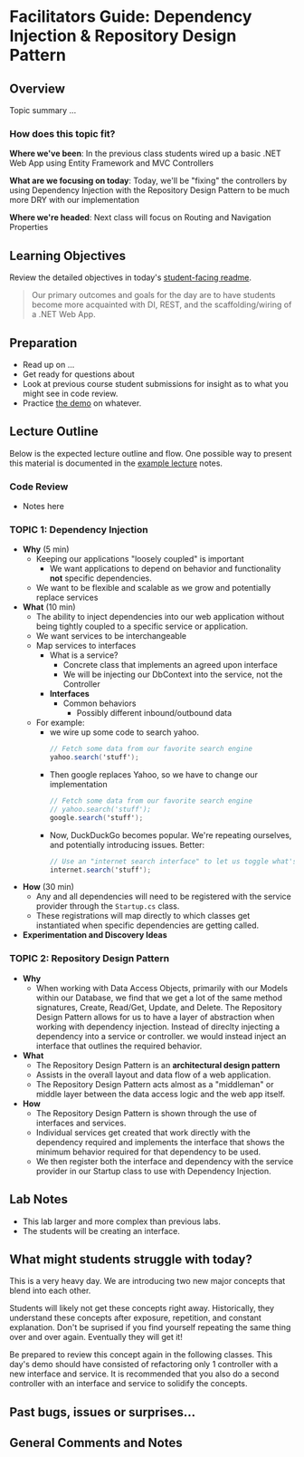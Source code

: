 # Facilitators Guide: Dependency Injection & Repository Design Pattern

## Overview

Topic summary ...

### How does this topic fit?

**Where we've been**:
In the previous class students wired up a basic .NET Web App using Entity Framework and MVC Controllers

**What are we focusing on today**:
Today, we'll be "fixing" the controllers by using Dependency Injection with the Repository Design Pattern to be much more DRY with our implementation

**Where we're headed**:
Next class will focus on Routing and Navigation Properties

## Learning Objectives

Review the detailed objectives in today's [student-facing readme](../README.md).

> Our primary outcomes and goals for the day are to have students become more acquainted with DI, REST, and the scaffolding/wiring of a .NET Web App.

## Preparation

- Read up on ...
- Get ready for questions about
- Look at previous course student submissions for insight as to what you might see in code review.
- Practice [the demo](../demo/demo-name) on whatever.

## Lecture Outline

Below is the expected lecture outline and flow. One possible way to present this material is documented in the [example lecture](../LECTURE-NOTES.md) notes.

### Code Review

- Notes here

### TOPIC 1: Dependency Injection

- **Why** (5 min)
  - Keeping our applications "loosely coupled" is important
    - We want applications to depend on behavior and functionality **not** specific dependencies.
  - We want to be flexible and scalable as we grow and potentially replace services
- **What** (10 min)
  - The ability to inject dependencies into our web application without being tightly coupled to a specific service or application.
  - We want services to be interchangeable
  - Map services to interfaces
    - What is a service?
      - Concrete class that implements an agreed upon interface
      - We will be injecting our DbContext into the service, not the Controller
    - **Interfaces**
      - Common behaviors
        - Possibly different inbound/outbound data
  - For example:
    - we wire up some code to search yahoo.
      ```csharp
      // Fetch some data from our favorite search engine
      yahoo.search('stuff');
      ```
    - Then google replaces Yahoo, so we have to change our implementation
      ```csharp
      // Fetch some data from our favorite search engine
      // yahoo.search('stuff');
      google.search('stuff');
      ```
    - Now, DuckDuckGo becomes popular. We're repeating ourselves, and potentially introducing issues. Better:
      ```csharp
      // Use an "internet search interface" to let us toggle what's being used for real
      internet.search('stuff');
      ```
- **How** (30 min)
  -  Any and all dependencies will need to be registered with the service provider through the `Startup.cs` class.
  - These registrations will map directly to which classes get instantiated when specific dependencies are getting called.
- **Experimentation and Discovery Ideas**

### TOPIC 2: Repository Design Pattern
- **Why**
  - When working with Data Access Objects, primarily with our Models within our Database, we find that we get a lot of the same method signatures, Create, Read/Get, Update, and Delete. The Repository Design Pattern allows for us to have a layer of abstraction when working with dependency injection. Instead of direclty injecting a dependency into a service or controller. we would instead inject an interface that outlines the required behavior.
- **What**
  - The Repository Design Pattern is an **architectural design pattern**
  - Assists in the overall layout and data flow of a web application.
  - The Repository Design Pattern acts almost as a "middleman" or middle layer between the data access logic and the web app itself.
- **How**
  - The Repository Design Pattern is shown through the use of interfaces and services.
  - Individual services get created that work directly with the dependency required and implements the interface that shows the minimum behavior required for that dependency to be used.
  - We then register both the interface and dependency with the service provider in our Startup class to use with Dependency Injection.

## Lab Notes

- This lab larger and more complex than previous labs.
- The students will be creating an interface.

## What might students struggle with today?

This is a very heavy day. We are introducing two new major concepts that blend into each other.

Students will likely not get these concepts right away.  Historically, they understand these concepts after exposure, repetition, and constant explanation. Don't be suprised if you find yourself repeating the same thing over and over again. Eventually they will get it!

Be prepared to review this concept again in the following classes. This day's demo should have consisted of refactoring only 1 controller with a new interface and service. It is recommended that you also do a second controller with an interface and service to solidify the concepts.

## Past bugs, issues or surprises...

## General Comments and Notes
